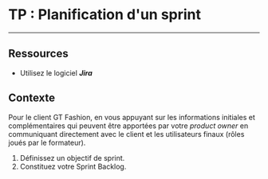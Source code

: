 # TP : Planification d'un sprint

---

## Ressources

- Utilisez le logiciel ***Jira***

## Contexte

Pour le client GT Fashion, en vous appuyant sur les informations initiales et complémentaires qui peuvent être apportées par votre *product owner* en communiquant directement avec le client et les utilisateurs finaux (rôles joués par le formateur).

1. Définissez un objectif de sprint.
2. Constituez votre Sprint Backlog.
